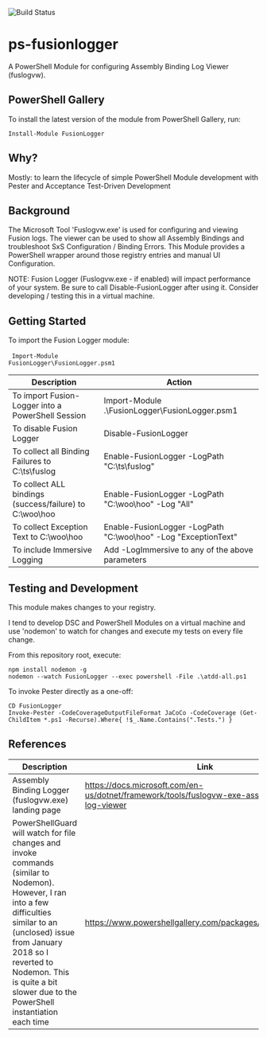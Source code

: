 ![Build Status](https://greyhamwoohoo.visualstudio.com/PowerShell-Modules/_apis/build/status/FusionLogger-Main?branchName=master)

# ps-fusionlogger
A PowerShell Module for configuring Assembly Binding Log Viewer (fuslogvw). 

## PowerShell Gallery
To install the latest version of the module from PowerShell Gallery, run:
```
Install-Module FusionLogger
```

## Why?
Mostly: to learn the lifecycle of simple PowerShell Module development with Pester and Acceptance Test-Driven Development

## Background
The Microsoft Tool 'Fuslogvw.exe' is used for configuring and viewing Fusion logs. The viewer can be used to show all Assembly Bindings and troubleshoot SxS Configuration / Binding Errors. This Module provides a PowerShell wrapper around those registry entries and manual UI Configuration. 

NOTE: Fusion Logger (Fuslogvw.exe - if enabled) will impact performance of your system. Be sure to call Disable-FusionLogger after using it. Consider developing / testing this in a virtual machine.  

## Getting Started
To import the Fusion Logger module:
<br><br><code>
Import-Module FusionLogger\FusionLogger.psm1
</code>

| Description | Action |
| ----------- | ------ |
| To import Fusion-Logger into a PowerShell Session | Import-Module .\FusionLogger\FusionLogger.psm1 |
| To disable Fusion Logger | Disable-FusionLogger |
| To collect all Binding Failures to C:\ts\fuslog | Enable-FusionLogger -LogPath "C:\ts\fuslog" |
| To collect ALL bindings (success/failure) to C:\woo\hoo | Enable-FusionLogger -LogPath "C:\woo\hoo" -Log "All"
| To collect Exception Text to C:\woo\hoo | Enable-FusionLogger -LogPath "C:\woo\hoo" -Log "ExceptionText"
| To include Immersive Logging | Add -LogImmersive to any of the above parameters |

## Testing and Development
This module makes changes to your registry.  

I tend to develop DSC and PowerShell Modules on a virtual machine and use 'nodemon' to watch for changes and execute my tests on every file change. 

From this repository root, execute:
```
npm install nodemon -g
nodemon --watch FusionLogger --exec powershell -File .\atdd-all.ps1
```

To invoke Pester directly as a one-off:
```
CD FusionLogger
Invoke-Pester -CodeCoverageOutputFileFormat JaCoCo -CodeCoverage (Get-ChildItem *.ps1 -Recurse).Where{ !$_.Name.Contains(".Tests.") }
```

## References
| Description | Link |
| ----------- | ------ |
| Assembly Binding Logger (fuslogvw.exe) landing page | https://docs.microsoft.com/en-us/dotnet/framework/tools/fuslogvw-exe-assembly-binding-log-viewer | 
| PowerShellGuard will watch for file changes and invoke commands (similar to Nodemon). However, I ran into a few difficulties similar to an (unclosed) issue from January 2018 so I reverted to Nodemon. This is quite a bit slower due to the PowerShell instantiation each time | https://www.powershellgallery.com/packages/PowerShellGuard |
